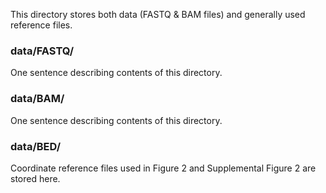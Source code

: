 
This directory stores both data (FASTQ & BAM files) and generally used reference files.

### data/FASTQ/
One sentence describing contents of this directory.

### data/BAM/
One sentence describing contents of this directory.

### data/BED/
Coordinate reference files used in Figure 2 and Supplemental Figure 2 are stored here.

